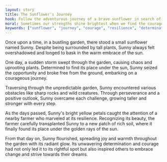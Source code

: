 ```yaml
---
layout: story
title: The Sunflower's Journey
hook: Follow the adventurous journey of a brave sunflower in search of its place under the sun. Will it find its rightful spot shining brightly among the fields?
moral: Sometimes our strengths shine brightest when we find the courage to navigate through challenges and embrace change.
keywords: ["sunflower", "journey", "courage", "resilience", "determination", "adventure", "garden", "change", "shine", "flourish", "inspire", "hope"]
---
```


Once upon a time, in a bustling garden, there stood a small sunflower named Sunny. Despite being surrounded by tall plants, Sunny always felt overshadowed and longed to bask in the warm embrace of the sun.

One day, a sudden storm swept through the garden, causing chaos and uprooting plants. Determined to find its place under the sun, Sunny seized the opportunity and broke free from the ground, embarking on a courageous journey.

Traversing through the unpredictable garden, Sunny encountered various obstacles like sharp rocks and wild creatures. Through perseverance and a positive outlook, Sunny overcame each challenge, growing taller and stronger with every step.

As the days passed, Sunny's bright yellow petals caught the attention of a nearby farmer who marveled at its resilience. Recognizing its beauty, the farmer carefully transplanted Sunny to a new patch of rich soil, where it finally found its place under the golden rays of the sun.

From that day on, Sunny flourished, spreading joy and warmth throughout the garden with its radiant glow. Its unwavering determination and courage had not only led it to its rightful spot but also inspired others to embrace change and strive towards their dreams.
